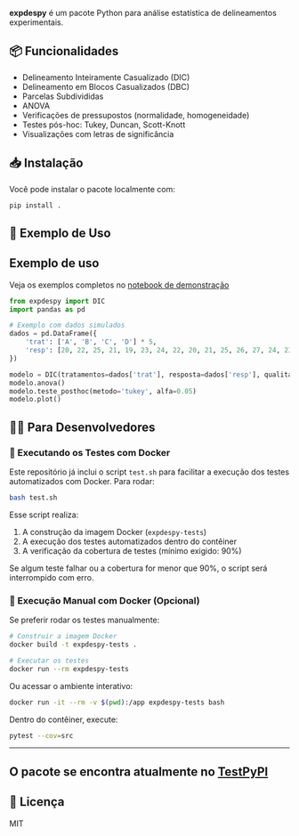 **expdespy** é um pacote Python para análise estatística de delineamentos experimentais.

## 📦 Funcionalidades

- Delineamento Inteiramente Casualizado (DIC)
- Delineamento em Blocos Casualizados (DBC)
- Parcelas Subdivididas
- ANOVA
- Verificações de pressupostos (normalidade, homogeneidade)
- Testes pós-hoc: Tukey, Duncan, Scott-Knott
- Visualizações com letras de significância

## 📥 Instalação

Você pode instalar o pacote localmente com:

```bash
pip install .
```

## 🚀 Exemplo de Uso
## Exemplo de uso

Veja os exemplos completos no [notebook de demonstração](https://github.com/Cristiano2132/expdespy/blob/main/examples/ExpDesPy_Tutorial_English_Complete.ipynb)

```python
from expdespy import DIC
import pandas as pd

# Exemplo com dados simulados
dados = pd.DataFrame({
    'trat': ['A', 'B', 'C', 'D'] * 5,
    'resp': [20, 22, 25, 21, 19, 23, 24, 22, 20, 21, 25, 26, 27, 24, 23, 19, 20, 21, 22, 24]
})

modelo = DIC(tratamentos=dados['trat'], resposta=dados['resp'], qualitativo=True)
modelo.anova()
modelo.teste_posthoc(metodo='tukey', alfa=0.05)
modelo.plot()
```


## 👨‍💻 Para Desenvolvedores

### 🧪 Executando os Testes com Docker

Este repositório já inclui o script `test.sh` para facilitar a execução dos testes automatizados com Docker. Para rodar:

```bash
bash test.sh
```

Esse script realiza:

1. A construção da imagem Docker (`expdespy-tests`)
2. A execução dos testes automatizados dentro do contêiner
3. A verificação da cobertura de testes (mínimo exigido: 90%)

Se algum teste falhar ou a cobertura for menor que 90%, o script será interrompido com erro.

### 🐳 Execução Manual com Docker (Opcional)

Se preferir rodar os testes manualmente:

```bash
# Construir a imagem Docker
docker build -t expdespy-tests .

# Executar os testes
docker run --rm expdespy-tests
```

Ou acessar o ambiente interativo:

```bash
docker run -it --rm -v $(pwd):/app expdespy-tests bash
```

Dentro do contêiner, execute:

```bash
pytest --cov=src
```

---
## O pacote se encontra atualmente no [TestPyPI ](https://test.pypi.org/project/expdespy/)


## 📄 Licença

MIT
